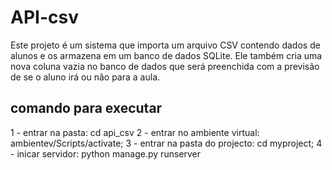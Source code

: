 # API-csv

Este projeto é um sistema que importa um arquivo CSV contendo dados de alunos e os armazena em um banco de dados SQLite. Ele também cria uma nova coluna vazia no banco de dados que será preenchida com a previsão de se o aluno irá ou não para a aula.

## comando para executar
1 - entrar na pasta: cd api_csv
2 - entrar no ambiente virtual: ambientev/Scripts/activate;
3 - entrar na pasta do projecto: cd myproject;
4 - inicar servidor: python manage.py runserver
